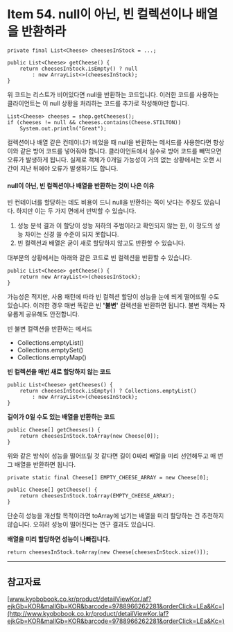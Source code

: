 # Item 54. null이 아닌, 빈 컬렉션이나 배열을 반환하라

```
private final List<Cheese> cheesesInStock = ...;

public List<Cheese> getCheese() {
    return cheesesInStock.isEmpty() ? null
        : new ArrayList<>(cheesesInStock);
}
```

 위 코드는 리스트가 비어있다면 null을 반환하는 코드입니다. 이러한 코드를 사용하는 클라이언트는 이 null 상황을 처리하는 코드를 추가로 작성해야만 합니다.

```
List<Cheese> cheeses = shop.getCheeses();
if (cheeses != null && cheeses.contains(Cheese.STILTON))
    System.out.println("Great");
```

 컬렉션이나 배열 같은 컨테이너가 비었을 때 null을 반환하는 메서드를 사용한다면 항상 이와 같은 방어 코드를 넣어줘야 합니다. 클라이언트에서 실수로 방어 코드를 빼먹으면 오류가 발생하게 됩니다. 실제로 객체가 0개일 가능성이 거의 없는 상황에서는 오랜 시간이 지난 뒤에야 오류가 발생하기도 합니다.

#### null이 아닌, 빈 컬렉션이나 배열을 반환하는 것이 나은 이유

 빈 컨테이너를 할당하는 데도 비용이 드니 null을 반환하는 쪽이 낫다는 주장도 있습니다. 하지만 이는 두 가지 면에서 반박할 수 있습니다.

1.  성능 분석 결과 이 할당이 성능 저하의 주범이라고 확인되지 않는 한, 이 정도의 성능 차이는 신경 쓸 수준이 되지 못합니다.
2.  빈 컬렉션과 배열은 굳이 새로 할당하지 않고도 반환할 수 있습니다.

 대부분의 상황에서는 아래와 같은 코드로 빈 컬렉션을 반환할 수 있습니다.

```
public List<Cheese> getCheese() {
    return new ArrayList<>(cheesesInStock);
}
```

 가능성은 적지만, 사용 패턴에 따라 빈 컬렉션 할당이 성능을 눈에 띄게 떨어뜨릴 수도 있습니다. 이러한 경우 매번 똑같은 빈 **'불변'** 컬렉션을 반환하면 됩니다. 불변 객체는 자유롭게 공유해도 안전합니다.

 빈 불변 컬렉션을 반환하는 메서드

-   Collections.emptyList()
-   Collections.emptySet()
-   Collections.emptyMap()

**빈 컬렉션을 매번 새로 할당하지 않는 코드**

```
public List<Cheese> getCheeses() {
    return cheesesInStock.isEmpty() ? Collections.emptyList()
        : new ArrayList<>(cheesesInStock);
}
```

**길이가 0일 수도 있는 배열을 반환하는 코드**

```
public Cheese[] getCheeses() {
    return cheesesInStock.toArray(new Cheese[0]);
}
```

 위와 같은 방식이 성능을 떨어뜨릴 것 같다면 길이 0짜리 배열을 미리 선언해두고 매 번 그 배열을 반환하면 됩니다.

```
private static final Cheese[] EMPTY_CHEESE_ARRAY = new Cheese[0];

public Cheese[] getCheese() {
    return cheesesInStock.toArray(EMPTY_CHEESE_ARRAY);
}
```

 단순히 성능을 개선할 목적이라면 toArray에 넘기는 배열을 미리 할당하는 건 추천하지 않습니다. 오히려 성능이 떨어진다는 연구 결과도 있습니다.

**배열을 미리 할당하면 성능이 나빠집니다.**

```
return cheesesInStock.toArray(new Cheese[cheesesInStock.size()]);
```

---

## 참고자료

[www.kyobobook.co.kr/product/detailViewKor.laf?ejkGb=KOR&mallGb=KOR&barcode=9788966262281&orderClick=LEa&Kc=](http://www.kyobobook.co.kr/product/detailViewKor.laf?ejkGb=KOR&mallGb=KOR&barcode=9788966262281&orderClick=LEa&Kc=)
